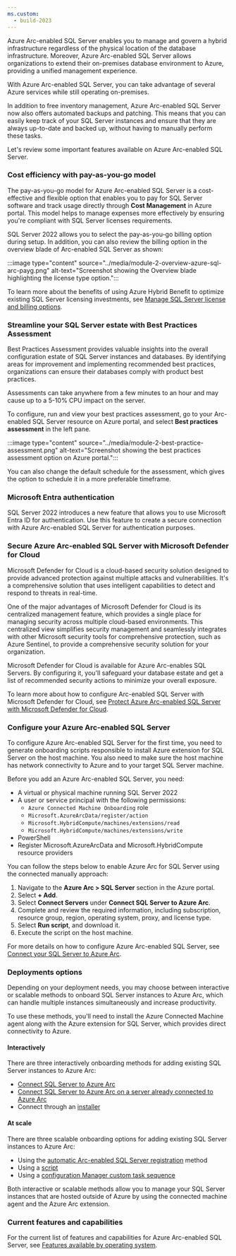 ```yaml
---
ms.custom:
  - build-2023
---
```

Azure Arc-enabled SQL Server enables you to manage and govern a hybrid infrastructure regardless of the physical location of the database infrastructure. Moreover, Azure Arc-enabled SQL Server allows organizations to extend their on-premises database environment to Azure, providing a unified management experience. 

With Azure Arc-enabled SQL Server, you can take advantage of several Azure services while still operating on-premises.

In addition to free inventory management, Azure Arc-enabled SQL Server now also offers automated backups and patching. This means that you can easily keep track of your SQL Server instances and ensure that they are always up-to-date and backed up, without having to manually perform these tasks.

Let's review some important features available on Azure Arc-enabled SQL Server.

### Cost efficiency with pay-as-you-go model

The pay-as-you-go model for Azure Arc-enabled SQL Server is a cost-effective and flexible option that enables you to pay for SQL Server software and track usage directly through **Cost Management** in Azure portal. This model helps to manage expenses more effectively by ensuring you're compliant with SQL Server licenses requirements.

SQL Server 2022 allows you to select the pay-as-you-go billing option during setup. In addition, you can also review the billing option in the overview blade of Arc-enabled SQL Server as shown:

:::image type="content" source="../media/module-2-overview-azure-sql-arc-payg.png" alt-text="Screenshot showing the Overview blade highlighting the license type option.":::

To learn more about the benefits of using Azure Hybrid Benefit to optimize existing SQL Server licensing investments, see [Manage SQL Server license and billing options](/sql/sql-server/azure-arc/manage-license-type).

### Streamline your SQL Server estate with Best Practices Assessment

Best Practices Assessment provides valuable insights into the overall configuration estate of SQL Server instances and databases. By identifying areas for improvement and implementing recommended best practices, organizations can ensure their databases comply with product best practices.

Assessments can take anywhere from a few minutes to an hour and may cause up to a 5-10% CPU impact on the server.

To configure, run and view your best practices assessment, go to your Arc-enabled SQL Server resource on Azure portal, and select **Best practices assessment** in the left pane.

:::image type="content" source="../media/module-2-best-practice-assessment.png" alt-text="Screenshot showing the best practices assessment option on Azure portal.":::

You can also change the default schedule for the assessment, which gives the option to schedule it in a more preferable timeframe.

<a name='azure-active-directory-authentication'></a>

### Microsoft Entra authentication

SQL Server 2022 introduces a new feature that allows you to use Microsoft Entra ID for authentication. Use this feature to create a secure connection with Azure Arc-enabled SQL Server for authentication purposes.

### Secure Azure Arc-enabled SQL Server with Microsoft Defender for Cloud

Microsoft Defender for Cloud is a cloud-based security solution designed to provide advanced protection against multiple attacks and vulnerabilities. It's a comprehensive solution that uses intelligent capabilities to detect and respond to threats in real-time.

One of the major advantages of Microsoft Defender for Cloud is its centralized management feature, which provides a single place for managing security across multiple cloud-based environments. This centralized view simplifies security management and seamlessly integrates with other Microsoft security tools for comprehensive protection, such as Azure Sentinel, to provide a comprehensive security solution for your organization.

Microsoft Defender for Cloud is available for Azure Arc-enables SQL Servers. By configuring it, you'll safeguard your database estate and get a list of recommended security actions to minimize your overall exposure.

To learn more about how to configure Arc-enabled SQL Server with Microsoft Defender for Cloud, see [Protect Azure Arc-enabled SQL Server with Microsoft Defender for Cloud](/sql/sql-server/azure-arc/configure-advanced-data-security).

### Configure your Azure Arc-enabled SQL Server

To configure Azure Arc-enabled SQL Server for the first time, you need to generate onboarding scripts responsible to install Azure extension for SQL Server on the host machine. You also need to make sure the host machine has network connectivity to Azure and to your target SQL Server machine. 

Before you add an Azure Arc-enabled SQL Server, you need:

- A virtual or physical machine running SQL Server 2022
- A user or service principal with the following permissions:
  - `Azure Connected Machine Onboarding` role
  - `Microsoft.AzureArcData/register/action`
  - `Microsoft.HybridCompute/machines/extensions/read`
  - `Microsoft.HybridCompute/machines/extensions/write`
- PowerShell
- Register Microsoft.AzureArcData and Microsoft.HybridCompute resource providers

You can follow the steps below to enable Azure Arc for SQL Server using the connected manually approach:

1. Navigate to the **Azure Arc > SQL Server** section in the Azure portal. 
1. Select **+ Add**.
1. Select **Connect Servers** under **Connect SQL Server to Azure Arc**. 
1. Complete and review the required information, including subscription, resource group, region, operating system, proxy, and license type. 
1. Select **Run script**, and download it.
1. Execute the script on the host machine.

For more details on how to configure Azure Arc-enabled SQL Server, see [Connect your SQL Server to Azure Arc](/sql/sql-server/azure-arc/connect).

### Deployments options

Depending on your deployment needs, you may choose between interactive or scalable methods to onboard SQL Server instances to Azure Arc, which can handle multiple instances simultaneously and increase productivity. 

To use these methods, you'll need to install the Azure Connected Machine agent along with the Azure extension for SQL Server, which provides direct connectivity to Azure.

#### Interactively

There are three interactively onboarding methods for adding existing SQL Server instances to Azure Arc:

- [Connect SQL Server to Azure Arc](/sql/sql-server/azure-arc/connect)
- [Connect SQL Server to Azure Arc on a server already connected to Azure Arc](/sql/sql-server/azure-arc/connect)
- Connect through an [installer](/sql/sql-server/azure-arc/connect-with-installer)

#### At scale

There are three scalable onboarding options for adding existing SQL Server instances to Azure Arc:

- Using the [automatic Arc-enabled SQL Server registration](/sql/sql-server/azure-arc/connect-at-scale-policy?#connect-at-scale-using-the-automatic-arc-enabled-sql-server-registration-method-recommended) method
- Using a [script](/sql/sql-server/azure-arc/connect-at-scale-script)
- Using a [configuration Manager custom task sequence](/sql/sql-server/azure-arc/onboard-configuration-manager-custom-task)

Both interactive or scalable methods allow you to manage your SQL Server instances that are hosted outside of Azure by using the connected machine agent and the Azure Arc extension.

### Current features and capabilities

For the current list of features and capabilities for Azure Arc-enabled SQL Server, see [Features available by operating system](/sql/sql-server/azure-arc/overview#feature-availability-by-operating-system).
